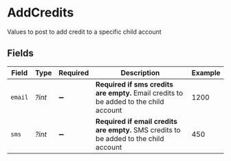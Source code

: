 # AddCredits

Values to post to add credit to a specific child account


## Fields

| Field                                                                                  | Type                                                                                   | Required                                                                               | Description                                                                            | Example                                                                                |
| -------------------------------------------------------------------------------------- | -------------------------------------------------------------------------------------- | -------------------------------------------------------------------------------------- | -------------------------------------------------------------------------------------- | -------------------------------------------------------------------------------------- |
| `email`                                                                                | *?int*                                                                                 | :heavy_minus_sign:                                                                     | **Required if sms credits are empty.** Email credits to be added to the child account<br/> | 1200                                                                                   |
| `sms`                                                                                  | *?int*                                                                                 | :heavy_minus_sign:                                                                     | **Required if email credits are empty.** SMS credits to be added to the child account<br/> | 450                                                                                    |